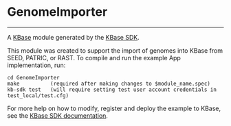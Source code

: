 
# GenomeImporter
---

A [KBase](https://kbase.us) module generated by the [KBase SDK](https://github.com/kbase/kb_sdk).


This module was created to support the import of genomes into KBase from SEED, PATRIC, or RAST.  To compile and run the
example App implementation, run:

    cd GenomeImporter
    make          (required after making changes to $module_name.spec)
    kb-sdk test   (will require setting test user account credentials in test_local/test.cfg)

For more help on how to modify, register and deploy the example to KBase, see the
[KBase SDK documentation](https://github.com/kbase/kb_sdk).

